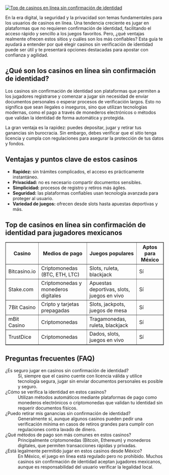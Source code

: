 [![Top de casinos en línea sin confirmación de identidad](https://123-caf.pages.dev/gitsignup.png)](https://vrmoo.ru/Bt82HjjY)

<p>En la era digital, la seguridad y la privacidad son temas fundamentales para los usuarios de casinos en línea. Una tendencia creciente es jugar en plataformas que no requieren confirmación de identidad, facilitando el acceso rápido y sencillo a los juegos favoritos. Pero, ¿qué ventajas realmente ofrecen estos sitios y cuáles son los más confiables? Esta guía te ayudará a entender por qué elegir casinos sin verificación de identidad puede ser útil y te presentará opciones destacadas para apostar con confianza y agilidad.</p>  <h2>¿Qué son los casinos en línea sin confirmación de identidad?</h2> <p>Los casinos sin confirmación de identidad son plataformas que permiten a los jugadores registrarse y comenzar a jugar sin necesidad de enviar documentos personales o esperar procesos de verificación largos. Esto no significa que sean ilegales o inseguros, sino que utilizan tecnologías modernas, como el pago a través de monederos electrónicos o métodos que validan la identidad de forma automática y protegida.</p> <p>La gran ventaja es la rapidez: puedes depositar, jugar y retirar tus ganancias sin burocracia. Sin embargo, debes verificar que el sitio tenga licencia y cumpla con regulaciones para asegurar la protección de tus datos y fondos.</p>  <h2>Ventajas y puntos clave de estos casinos</h2> <ul> <li><strong>Rapidez:</strong> sin trámites complicados, el acceso es prácticamente instantáneo.</li> <li><strong>Privacidad:</strong> no es necesario compartir documentos sensibles.</li> <li><strong>Simplicidad:</strong> procesos de registro y retiros más ágiles.</li> <li><strong>Seguridad:</strong> las plataformas confiables usan tecnología avanzada para proteger al usuario.</li> <li><strong>Variedad de juegos:</strong> ofrecen desde slots hasta apuestas deportivas y más.</li> </ul>  <h2>Top de casinos en línea sin confirmación de identidad para jugadores mexicanos</h2> <table border="1" cellpadding="8" cellspacing="0"> <thead> <tr> <th>Casino</th> <th>Medios de pago</th> <th>Juegos populares</th> <th>Aptos para México</th> </tr> </thead> <tbody> <tr> <td>Bitcasino.io</td> <td>Criptomonedas (BTC, ETH, LTC)</td> <td>Slots, ruleta, blackjack</td> <td>Sí</td> </tr> <tr> <td>Stake.com</td> <td>Criptomonedas y monederos digitales</td> <td>Apuestas deportivas, slots, juegos en vivo</td> <td>Sí</td> </tr> <tr> <td>7Bit Casino</td> <td>Cripto y tarjetas prepagadas</td> <td>Slots, jackpots, juegos de mesa</td> <td>Sí</td> </tr> <tr> <td>mBit Casino</td> <td>Criptomonedas</td> <td>Tragamonedas, ruleta, blackjack</td> <td>Sí</td> </tr> <tr> <td>TrustDice</td> <td>Criptomonedas</td> <td>Dados, slots, juegos en vivo</td> <td>Sí</td> </tr> </tbody> </table>  <h2>Preguntas frecuentes (FAQ)</h2> <dl> <dt>¿Es seguro jugar en casinos sin confirmación de identidad?</dt> <dd>Sí, siempre que el casino cuente con licencia válida y utilice tecnología segura, jugar sin enviar documentos personales es posible y seguro.</dd>  <dt>¿Cómo se verifica la identidad en estos casinos?</dt> <dd>Utilizan métodos automáticos mediante plataformas de pago como monederos electrónicos o criptomonedas que validan tu identidad sin requerir documentos físicos.</dd>  <dt>¿Puedo retirar mis ganancias sin confirmación de identidad?</dt> <dd>Generalmente sí, aunque algunos casinos pueden pedir una verificación mínima en casos de retiros grandes para cumplir con regulaciones contra lavado de dinero.</dd>  <dt>¿Qué métodos de pago son más comunes en estos casinos?</dt> <dd>Principalmente criptomonedas (Bitcoin, Ethereum) y monederos digitales, que permiten transacciones rápidas y privadas.</dd>  <dt>¿Está legalmente permitido jugar en estos casinos desde México?</dt> <dd>En México, el juego en línea está regulado pero no prohibido. Muchos casinos sin confirmación de identidad aceptan jugadores mexicanos, aunque es responsabilidad del usuario verificar la legalidad local.</dd> </dl>